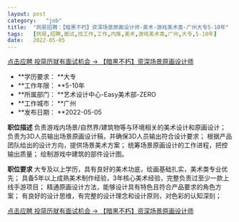 ```yaml
---
layout:	post
category:	"job"
title:	"网易招聘：【暗黑不朽】资深场景原画设计师-美术-游戏美术类-广州大专5-10年"
tags:	[网易,招聘,面试,找工作,工作,内推,美术,游戏美术类,广州,大专,5-10年]
date:	2022-05-05
---
```


[点击应聘 投简历就有面试机会 -> 【暗黑不朽】资深场景原画设计师](http://mobile.bole.netease.com/bole/boleDetail?id=33482&employeeId=346f03c3cda5f04c&key=all)



- **学历要求： **大专
- **工作年限： **5-10年
- **所属部门： **艺术设计中心-Easy美术部-ZERO
- **工作城市： **广州
- **发布日期： **2022-05-05



**职位描述**
负责游戏内场景/自然界/建筑物等与环境相关的美术设计和原画设计；
负责为3D人员输出场景原画设计稿，并确保3D人员输出符合设计要求；
根据产品团队给出的设计方向，提供场景美术方案；
统筹场景原画设计的工作进程，把控输出质量；
绘制游戏中建筑的部件设计图。



**职位要求**
大专及以上学历，具有良好的美术功底，绘画基础扎实，美术类专业优先；
具备5年以上成熟美术制作经验，3年核心美术经验，完整负责过至少一款上线手游项目；
精通原画设计方法，能够设计具有特色且符合产品要求的角色方案；
有良好的设计思维，有完整的设计理念和设计原则，对色彩的认知深刻；



[点击应聘 投简历就有面试机会 -> 【暗黑不朽】资深场景原画设计师](http://mobile.bole.netease.com/bole/boleDetail?id=33482&employeeId=346f03c3cda5f04c&key=all)